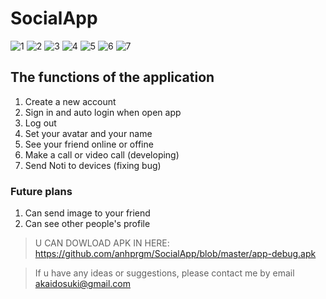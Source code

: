 # SocialApp
![1](https://user-images.githubusercontent.com/69583663/188297974-896c3d55-5902-4aba-abdc-12101b980a32.png)
![2](https://user-images.githubusercontent.com/69583663/188297976-8bb5a497-7e3a-48a1-a6e3-ce271d5cf233.png)
![3](https://user-images.githubusercontent.com/69583663/188297978-6645b772-71d8-480a-8813-2680a572abe8.png)
![4](https://user-images.githubusercontent.com/69583663/188297979-f71fb121-40eb-4107-a448-59b358bd0c11.png)
![5](https://user-images.githubusercontent.com/69583663/188297980-9bcd9829-28bc-4152-8c4c-137ca83a4a3e.png)
![6](https://user-images.githubusercontent.com/69583663/188297983-a89d4b95-9ed3-4966-a6e6-4c77ca4f5694.png)
![7](https://user-images.githubusercontent.com/69583663/188297985-e0bd4b7a-5bc8-4def-98cf-37b1de634a6f.png)

## The functions of the application
1. Create a new account 
2. Sign in and auto login when open app
3. Log out
4. Set your avatar and your name
5. See your friend online or offine
6. Make a call or video call (developing)
7. Send Noti to devices (fixing bug)
### Future plans
1. Can send image to your friend
2. Can see other people's profile
> U CAN DOWLOAD APK IN HERE: https://github.com/anhprgm/SocialApp/blob/master/app-debug.apk

> If u have any ideas or suggestions, please contact me by email akaidosuki@gmail.com
